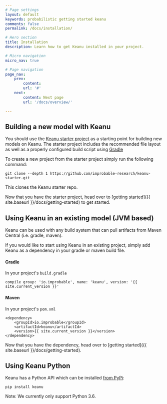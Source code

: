 ```yaml
---
# Page settings
layout: default
keywords: probabilistic getting started keanu
comments: false
permalink: /docs/installation/

# Hero section
title: Installation
description: Learn how to get Keanu installed in your project.

# Micro navigation
micro_nav: true

# Page navigation
page_nav:
    prev:
        content: 
        url: '#'
    next:
        content: Next page
        url: '/docs/overview/'

---
```


## Building a new model with Keanu

You should use the [Keanu starter project](https://github.com/improbable-research/keanu-starter)
 as a starting point for building new models on Keanu. The starter project includes the recommended file layout as 
 well as a properly configured build script using [Gradle](https://gradle.org/)

To create a new project from the starter project simply run the following command:
```
git clone --depth 1 https://github.com/improbable-research/keanu-starter.git
```

This clones the Keanu starter repo.

Now that you have the starter project, head over to [getting started]({{ site.baseurl }}/docs/getting-started) to get started.

## Using Keanu in an existing model (JVM based)

Keanu can be used with any build system that can pull artifacts from Maven Central (i.e. gradle, maven).

If you would like to start using Keanu in an existing project, simply add Keanu as a dependency 
in your gradle or maven build file.

#### Gradle

In your project's `build.gradle`

```
compile group: 'io.improbable', name: 'keanu', version: '{{ site.current_version }}'
```

#### Maven

In your project's `pom.xml`

```
<dependency>
    <groupId>io.improbable</groupId>
    <artifactId>keanu</artifactId>
    <version>{{ site.current_version }}</version>
</dependency>
```

Now that you have the dependency, head over to [getting started]({{ site.baseurl }}/docs/getting-started).

## Using Keanu Python

Keanu has a Python API which can be installed [from PyPi](https://pypi.org/project/keanu/):
```
pip install keanu
```

Note: We currently only support Python 3.6.